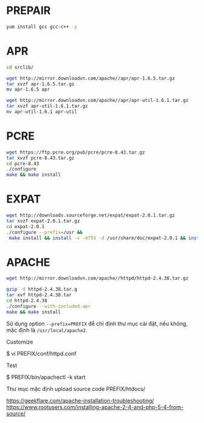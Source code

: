 
# PREPAIR

```sh
yum install gcc gcc-c++ -y
```

# APR 
```sh
cd srclib/

wget http://mirror.downloadvn.com/apache//apr/apr-1.6.5.tar.gz
tar xvzf apr-1.6.5.tar.gz
mv apr-1.6.5 apr

wget http://mirror.downloadvn.com/apache//apr/apr-util-1.6.1.tar.gz
tar xvzf apr-util-1.6.1.tar.gz
mv apr-util-1.6.1 apr-util
```

# PCRE

```sh
wget https://ftp.pcre.org/pub/pcre/pcre-8.43.tar.gz
tar xvzf pcre-8.43.tar.gz 
cd pcre-8.43
./configure 
make && make install
```

# EXPAT

```sh
wget http://downloads.sourceforge.net/expat/expat-2.0.1.tar.gz
tar xvzf expat-2.0.1.tar.gz 
cd expat-2.0.1
./configure --prefix=/usr &&
 make install && install -v -m755 -d /usr/share/doc/expat-2.0.1 && install -v -m644 doc/*.{html,png,css} /usr/share/doc/expat-2.0.1
 ```

# APACHE
```sh
wget http://mirror.downloadvn.com/apache//httpd/httpd-2.4.38.tar.gz

gzip -d httpd-2.4.38.tar.g
tar xvf httpd-2.4.38.tar
cd httpd-2.4.38
./configure --with-included-apr
make && make install
```
Sử dụng option `--prefix=PREFIX` để chỉ định thư mục cài đặt, nếu không, mặc định là `/usr/local/apache2`.

Customize

$ vi PREFIX/conf/httpd.conf

Test	

$ PREFIX/bin/apachectl -k start

Thư mục mặc định upload source code PREFIX/htdocs/

https://geekflare.com/apache-installation-troubleshooting/
https://www.rootusers.com/installing-apache-2-4-and-php-5-4-from-source/